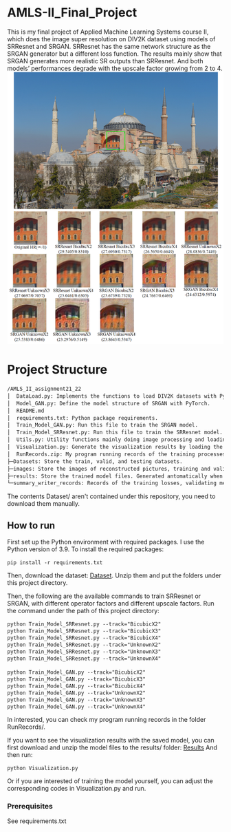 # AMLS-II_Final_Project
This is my final project of Applied Machine Learning Systems course II, which does the image super resolution on DIV2K 
dataset using models of SRResnet and SRGAN. SRResnet has the same network structure as the SRGAN generator but a 
different loss function. The results mainly show that SRGAN generates more realistic SR outputs than SRResnet. 
And both models’ performances degrade with the upscale factor growing from 2 to 4.
![image](https://github.com/wendiganyu/AMLS_II_assignment21_22/blob/main/images/Pre.png)

# Project Structure
```bash
/AMLS_II_assignment21_22
│  DataLoad.py: Implements the functions to load DIV2K datasets with PyTorch.
│  Model_GAN.py: Define the model structure of SRGAN with PyTorch.
│  README.md
│  requirements.txt: Python package requirements.
│  Train_Model_GAN.py: Run this file to train the SRGAN model.
│  Train_Model_SRResnet.py: Run this file to train the SRResnet model.
│  Utils.py: Utility functions mainly doing image processing and loading the saved SR generator model.
│  Visualization.py: Generate the visualization results by loading the saved models. The visualization figures are used for report.     
│  RunRecords.zip: My program running records of the training processes of SRResnet and SRGAN.
├─Datasets: Store the train, valid, and testing datasets.
├─images: Store the images of reconstructed pictures, training and validating curves, etc.
├─results: Store the trained model files. Generated antomatically when running the program.
└─summary_writer_records: Records of the training losses, validating metrics, etc. Saved with Tensorboard Summarywriter.
```
The contents Dataset/ aren't contained under this repository, you need to download them manually.

## How to run
First set up the Python environment with required packages. I use the Python version of 3.9.
To install the required packages:
```
pip install -r requirements.txt
```

Then, download the dataset: [Dataset](https://drive.google.com/file/d/1YqX7FZg3DjGmdQs6yDjvuTzz-qKeK_dt/view?usp=sharing). Unzip them and put the folders under this project directory.

Then, the following are the available commands to train SRResnet or SRGAN, with different operator factors and different upscale factors. Run the command under the path of this project directory:
```
python Train_Model_SRResnet.py --track="BicubicX2" 
python Train_Model_SRResnet.py --track="BicubicX3" 
python Train_Model_SRResnet.py --track="BicubicX4" 
python Train_Model_SRResnet.py --track="UnknownX2" 
python Train_Model_SRResnet.py --track="UnknownX3" 
python Train_Model_SRResnet.py --track="UnknownX4" 

python Train_Model_GAN.py --track="BicubicX2" 
python Train_Model_GAN.py --track="BicubicX3" 
python Train_Model_GAN.py --track="BicubicX4" 
python Train_Model_GAN.py --track="UnknownX2" 
python Train_Model_GAN.py --track="UnknownX3" 
python Train_Model_GAN.py --track="UnknownX4"
```
In interested, you can check my program running records in the folder RunRecords/.

If you want to see the visualization results with the saved model, you can first download and unzip the model files to the results/ folder: [Results](https://drive.google.com/file/d/1l_D4dleZ427yqDYGBXeuuWJ2pVNHL7z1/view?usp=sharing)
And then run:
```
python Visualization.py
```
Or if you are interested of training the model yourself, you can adjust the corresponding codes in Visualization.py and run.

### Prerequisites

See requirements.txt